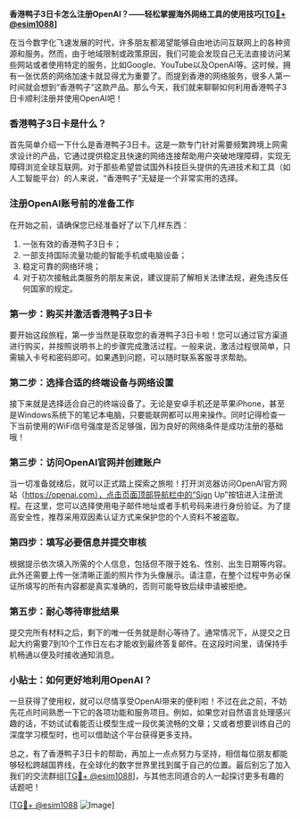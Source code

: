 **香港鸭子3日卡怎么注册OpenAI？——轻松掌握海外网络工具的使用技巧[[TG💪+ @esim1088](https://t.me/s/esim1088)]**

在当今数字化飞速发展的时代，许多朋友都渴望能够自由地访问互联网上的各种资源和服务。然而，由于地域限制或政策原因，我们可能会发现自己无法直接访问某些网站或者使用特定的服务，比如Google、YouTube以及OpenAI等。这时候，拥有一张优质的网络加速卡就显得尤为重要了。而提到香港的网络服务，很多人第一时间就会想到“香港鸭子”这款产品。那么今天，我们就来聊聊如何利用香港鸭子3日卡顺利注册并使用OpenAI吧！

### 香港鸭子3日卡是什么？

首先简单介绍一下什么是香港鸭子3日卡。这是一款专门针对需要频繁跨境上网需求设计的产品，它通过提供稳定且快速的网络连接帮助用户突破地理障碍，实现无障碍浏览全球互联网。对于那些希望尝试国外科技巨头提供的先进技术和工具（如人工智能平台）的人来说，“香港鸭子”无疑是一个非常实用的选择。

### 注册OpenAI账号前的准备工作

在开始之前，请确保您已经准备好了以下几样东西：
1. 一张有效的香港鸭子3日卡；
2. 一部支持国际流量功能的智能手机或电脑设备；
3. 稳定可靠的网络环境；
4. 对于初次接触此类服务的朋友来说，建议提前了解相关法律法规，避免违反任何国家的规定。

### 第一步：购买并激活香港鸭子3日卡

要开始这段旅程，第一步当然是获取您的香港鸭子3日卡啦！您可以通过官方渠道进行购买，并按照说明书上的步骤完成激活过程。一般来说，激活过程很简单，只需输入卡号和密码即可。如果遇到问题，可以随时联系客服寻求帮助。

### 第二步：选择合适的终端设备与网络设置

接下来就是选择适合自己的终端设备了。无论是安卓手机还是苹果iPhone，甚至是Windows系统下的笔记本电脑，只要能联网都可以用来操作。同时记得检查一下当前使用的WiFi信号强度是否足够强，因为良好的网络条件是成功注册的基础哦！

### 第三步：访问OpenAI官网并创建账户

当一切准备就绪后，就可以正式踏上探索之旅啦！打开浏览器访问OpenAI官方网站（https://openai.com），点击页面顶部导航栏中的“Sign Up”按钮进入注册流程。在这里，您可以选择使用电子邮件地址或者手机号码来进行身份验证。为了提高安全性，推荐采用双因素认证方式来保护您的个人资料不被盗取。

### 第四步：填写必要信息并提交审核

根据提示依次填入所需的个人信息，包括但不限于姓名、性别、出生日期等内容。此外还需要上传一张清晰正面的照片作为头像展示。请注意，在整个过程中务必保证所填写的所有内容都是真实准确的，否则可能导致后续申请被拒绝。

### 第五步：耐心等待审批结果

提交完所有材料之后，剩下的唯一任务就是耐心等待了。通常情况下，从提交之日起大约需要7到10个工作日左右才能收到最终答复邮件。在这段时间里，请保持手机畅通以便及时接收通知消息。

### 小贴士：如何更好地利用OpenAI？

一旦获得了使用权，就可以尽情享受OpenAI带来的便利啦！不过在此之前，不妨先花点时间熟悉一下它的各项功能和服务项目。例如，如果您对自然语言处理感兴趣的话，不妨试试看能否让模型生成一段优美流畅的文章；又或者想要训练自己的深度学习模型时，也可以借助这个平台获得更多支持。

总之，有了香港鸭子3日卡的帮助，再加上一点点努力与坚持，相信每位朋友都能够轻松跨越国界线，在全球化的数字世界里找到属于自己的位置。最后别忘了加入我们的交流群组[[TG💪+ @esim1088](https://t.me/s/esim1088)]，与其他志同道合的人一起探讨更多有趣的话题吧！

[[TG💪+ @esim1088](https://t.me/s/esim1088) ![Image](https://i.postimg.cc/4NQfJmqS/Snipaste-2025-05-13-00-14-12.png)]